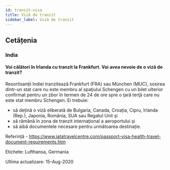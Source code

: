```yaml
---
id: transit-visa
title: Viză de tranzit
sidebar_label: Viză de tranzit
---
```


## Cetățenia

### India

#### **Voi călători în Irlanda cu tranzit la Frankfurt. Voi avea nevoie de o viză de tranzit?**

Resortisanţii Indiei tranzitează Frankfurt (FRA) sau München (MUC), sosirea dintr-un stat care nu este membru al spaţiului Schengen cu un bilet ulterior confirmat pentru un zbor în termen de 24 de ore spre o ţară terţă care nu este stat membru Schengen. Ei trebuie:
- să dețină o viză eliberată de Bulgaria, Canada, Croația, Cipru, Irlanda (Rep.), Japonia, România, SUA sau Regatul Unit și
- să rămână în zona de tranzit internațional a aeroportului și
- să aibă documentele necesare pentru următoarea destinație.

Referință - https://www.iatatravelcentre.com/passport-visa-health-travel-document-requirements.htm

Etichete: Lufthansa, Germania

Ultima actualizare: 15-Aug-2020